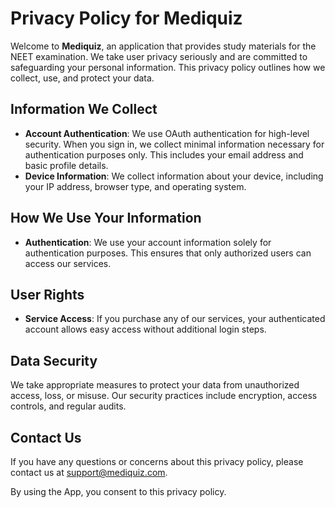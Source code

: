 
# Privacy Policy for Mediquiz

Welcome to **Mediquiz**, an application that provides study materials for the NEET examination. We take user privacy seriously and are committed to safeguarding your personal information. This privacy policy outlines how we collect, use, and protect your data.

## Information We Collect

- **Account Authentication**: We use OAuth authentication for high-level security. When you sign in, we collect minimal information necessary for authentication purposes only. This includes your email address and basic profile details.
- **Device Information**: We collect information about your device, including your IP address, browser type, and operating system.

## How We Use Your Information

- **Authentication**: We use your account information solely for authentication purposes. This ensures that only authorized users can access our services.
  
## User Rights

- **Service Access**: If you purchase any of our services, your authenticated account allows easy access without additional login steps.

## Data Security

We take appropriate measures to protect your data from unauthorized access, loss, or misuse. Our security practices include encryption, access controls, and regular audits.

## Contact Us

If you have any questions or concerns about this privacy policy, please contact us at support@mediquiz.com.


By using the App, you consent to this privacy policy.
